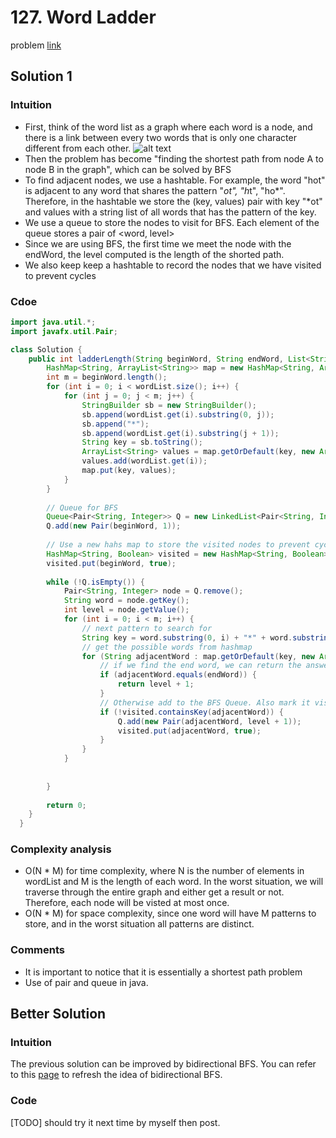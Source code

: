 # 127. Word Ladder
problem [link](https://leetcode.com/problems/word-ladder/)

## Solution 1
### Intuition
* First, think of the word list as a graph where each word is a node, and there is a link between every two words that is only one character different from each other. ![alt text](https://leetcode.com/problems/word-ladder/Figures/127/Word_Ladder_1.png)
* Then the problem has become "finding the shortest path from node A to node B in the graph", which can be solved by BFS
* To find adjacent nodes, we use a hashtable. For example, the word "hot" is adjacent to any word that shares the pattern "*ot", "h*t", "ho*". Therefore, in the hashtable we store the (key, values) pair with key "*ot" and values with a string list of all words that has the pattern of the key.
* We use a queue to store the nodes to visit for BFS. Each element of the queue stores a pair of <word, level>
* Since we are using BFS, the first time we meet the node with the endWord, the level computed is the length of the shorted path. 
* We also keep keep a hashtable to record the nodes that we have visited to prevent cycles

### Cdoe 
```java
import java.util.*;
import javafx.util.Pair;

class Solution {
    public int ladderLength(String beginWord, String endWord, List<String> wordList) {
        HashMap<String, ArrayList<String>> map = new HashMap<String, ArrayList<String>>();
        int m = beginWord.length();
        for (int i = 0; i < wordList.size(); i++) {
            for (int j = 0; j < m; j++) {
                StringBuilder sb = new StringBuilder();
                sb.append(wordList.get(i).substring(0, j));
                sb.append("*");
                sb.append(wordList.get(i).substring(j + 1));
                String key = sb.toString();
                ArrayList<String> values = map.getOrDefault(key, new ArrayList<String>());
                values.add(wordList.get(i));
                map.put(key, values);
            }
        }
        
        // Queue for BFS
        Queue<Pair<String, Integer>> Q = new LinkedList<Pair<String, Integer>>();
        Q.add(new Pair(beginWord, 1));
        
        // Use a new hahs map to store the visited nodes to prevent cycles
        HashMap<String, Boolean> visited = new HashMap<String, Boolean>();
        visited.put(beginWord, true);
        
        while (!Q.isEmpty()) {
            Pair<String, Integer> node = Q.remove();
            String word = node.getKey();
            int level = node.getValue();
            for (int i = 0; i < m; i++) {
                // next pattern to search for
                String key = word.substring(0, i) + "*" + word.substring(i + 1);
                // get the possible words from hashmap
                for (String adjacentWord : map.getOrDefault(key, new ArrayList<String>())) {
                    // if we find the end word, we can return the answer
                    if (adjacentWord.equals(endWord)) {
                        return level + 1;
                    }
                    // Otherwise add to the BFS Queue. Also mark it visited
                    if (!visited.containsKey(adjacentWord)) {
                        Q.add(new Pair(adjacentWord, level + 1));
                        visited.put(adjacentWord, true);
                    }
                }    
            }
            
            
        }
        
        return 0;
    }
  }
```
### Complexity analysis
* O(N * M) for time complexity, where N is the number of elements in wordList and M is the length of each word. In the worst situation, we will traverse through the entire graph and either get a result or not. Therefore, each node will be visted at most once.
* O(N * M) for space complexity, since one word will have M patterns to store, and in the worst situation all patterns are distinct.

### Comments
* It is important to notice that it is essentially a shortest path problem
* Use of pair and queue in java.

## Better Solution
### Intuition
The previous solution can be improved by bidirectional BFS. You can refer to this [page](https://stackoverflow.com/questions/10995699/how-do-you-use-a-bidirectional-bfs-to-find-the-shortest-path) to refresh the idea of bidirectional BFS.

### Code
[TODO] should try it next time by myself then post.
